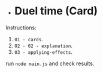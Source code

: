 - # Duel time (Card)
Instructions:
1. `01 - cards`.
2. `02 - 02 - explanation`.
3. `03 - applying-effects`.

run `node main.js` and check results.